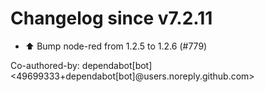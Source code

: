 # Changelog since v7.2.11
- ⬆️ Bump node-red from 1.2.5 to 1.2.6 (#779)

Co-authored-by: dependabot[bot] <49699333+dependabot[bot]@users.noreply.github.com> 
